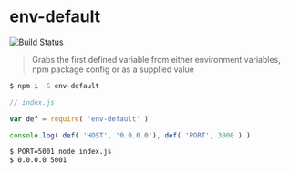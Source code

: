 
# env-default

[![Build
Status](https://travis-ci.org/mattstyles/env-default.svg?branch=master)](https://travis-ci.org/mattstyles/env-default)

> Grabs the first defined variable from either environment variables,
> npm package config or as a supplied value

```sh
$ npm i -S env-default
```


```js
// index.js

var def = require( 'env-default' )

console.log( def( 'HOST', '0.0.0.0'), def( 'PORT', 3000 ) )
```

```sh
$ PORT=5001 node index.js
$ 0.0.0.0 5001
```

